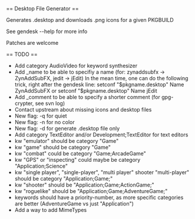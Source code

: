 == Desktop File Generator ==

Generates .desktop and downloads .png icons for a given PKGBUILD

See gendesk --help for more info

Patches are welcome

== TODO ==

- Add category AudioVideo for keyword synthesizer
- Add \_name to be able to specifiy a name (for: zynaddsubfx -> ZynAddSubFX, jedit -> jEdit)
  In the mean time, one can do the following trick, right after the gendesk line:
    setconf "$pkgname.desktop" Name ZynAddSubFX
    or
    setconf "$pkgname.desktop" Name jEdit
- Add \_comment to be able to specify a shorter comment (for gpg-crypter, see svn log)
- Contact upstream about missing icons and desktop files
- New flag: -q for quiet
- New flag: -n for no color
- New flag: -d for generate .desktop file only
- Add category TextEditor and/or Development;TextEditor for text editors
- kw "emulator" should be category "Game"
- kw "game" should be category "Game"
- kw "combat" could be category "Game;ArcadeGame"
- kw "GPS" or "inspecting" could maybe be category "Application;Science"
- kw "single player", "single-player", "multi player" shooter "multi-player" should be category "Application;Game;"
- kw "shooter" should be "Application;Game;ActionGame;"
- kw "roguelike" should be "Application;Game;AdventureGame;"
- keywords should have a priority-number, as more specific categories are better (AdventureGame vs just "Application")
- Add a way to add MimeTypes
